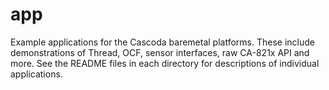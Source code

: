 # app

Example applications for the Cascoda baremetal platforms. These include demonstrations of Thread, OCF, sensor interfaces, raw CA-821x API and more. See the README files in each directory for descriptions of individual applications.
